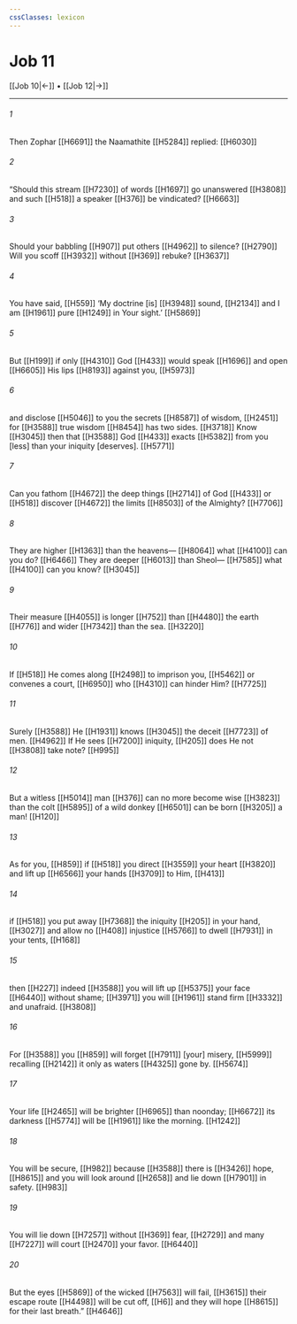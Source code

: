 ```yaml
---
cssClasses: lexicon
---
```


# Job 11

[[Job 10|←]] • [[Job 12|→]]

---

###### 1
Then Zophar [[H6691]] the Naamathite [[H5284]] replied: [[H6030]]

###### 2
“Should this stream [[H7230]] of words [[H1697]] go unanswered [[H3808]] and such [[H518]] a speaker [[H376]] be vindicated? [[H6663]]

###### 3
Should your babbling [[H907]] put others [[H4962]] to silence? [[H2790]] Will you scoff [[H3932]] without [[H369]] rebuke? [[H3637]]

###### 4
You have said, [[H559]] ‘My doctrine [is] [[H3948]] sound, [[H2134]] and I am [[H1961]] pure [[H1249]] in Your sight.’ [[H5869]]

###### 5
But [[H199]] if only [[H4310]] God [[H433]] would speak [[H1696]] and open [[H6605]] His lips [[H8193]] against you, [[H5973]]

###### 6
and disclose [[H5046]] to you  the secrets [[H8587]] of wisdom, [[H2451]] for [[H3588]] true wisdom [[H8454]] has two sides. [[H3718]] Know [[H3045]] then that [[H3588]] God [[H433]] exacts [[H5382]] from you  [less] than your iniquity [deserves]. [[H5771]]

###### 7
Can you fathom [[H4672]] the deep things [[H2714]] of God [[H433]] or [[H518]] discover [[H4672]] the limits [[H8503]] of the Almighty? [[H7706]]

###### 8
They are higher [[H1363]] than the heavens— [[H8064]] what [[H4100]] can you do? [[H6466]] They are deeper [[H6013]] than Sheol— [[H7585]] what [[H4100]] can you know? [[H3045]]

###### 9
Their measure [[H4055]] is longer [[H752]] than [[H4480]] the earth [[H776]] and wider [[H7342]] than the sea. [[H3220]]

###### 10
If [[H518]] He comes along [[H2498]] to imprison you, [[H5462]] or convenes a court, [[H6950]] who [[H4310]] can hinder Him? [[H7725]]

###### 11
Surely [[H3588]] He [[H1931]] knows [[H3045]] the deceit [[H7723]] of men. [[H4962]] If He sees [[H7200]] iniquity, [[H205]] does He not [[H3808]] take note? [[H995]]

###### 12
But a witless [[H5014]] man [[H376]] can no more become wise [[H3823]] than the colt [[H5895]] of a wild donkey [[H6501]] can be born [[H3205]] a man! [[H120]]

###### 13
As for you, [[H859]] if [[H518]] you direct [[H3559]] your heart [[H3820]] and lift up [[H6566]] your hands [[H3709]] to Him, [[H413]]

###### 14
if [[H518]] you put away [[H7368]] the iniquity [[H205]] in your hand, [[H3027]] and allow no [[H408]] injustice [[H5766]] to dwell [[H7931]] in your tents, [[H168]]

###### 15
then [[H227]] indeed [[H3588]] you will lift up [[H5375]] your face [[H6440]] without shame; [[H3971]] you will [[H1961]] stand firm [[H3332]] and unafraid. [[H3808]]

###### 16
For [[H3588]] you [[H859]] will forget [[H7911]] [your] misery, [[H5999]] recalling [[H2142]] it only as waters [[H4325]] gone by. [[H5674]]

###### 17
Your life [[H2465]] will be brighter [[H6965]] than noonday; [[H6672]] its darkness [[H5774]] will be [[H1961]] like the morning. [[H1242]]

###### 18
You will be secure, [[H982]] because [[H3588]] there is [[H3426]] hope, [[H8615]] and you will look around [[H2658]] and lie down [[H7901]] in safety. [[H983]]

###### 19
You will lie down [[H7257]] without [[H369]] fear, [[H2729]] and many [[H7227]] will court [[H2470]] your favor. [[H6440]]

###### 20
But the eyes [[H5869]] of the wicked [[H7563]] will fail, [[H3615]] their escape route [[H4498]] will be cut off, [[H6]] and they will hope [[H8615]] for their last breath.” [[H4646]]

